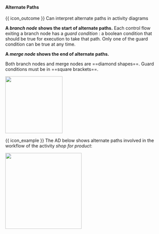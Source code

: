 <div id="title">

#### Alternate Paths

</div>

<span id="prereqs"></span>

<span id="outcomes">{{ icon_outcome }} Can interpret alternate paths in activity diagrams</span>

<div id="body">

**A _branch node_ shows the start of alternate paths.** Each control flow exiting a branch node has a _guard condition_ : a boolean condition that should be true for execution to take that path. Only one of the guard condition can be true at any time.
 
**A _merge node_ shows the end of alternate paths.** 

Both branch nodes and merge nodes are ==diamond shapes==. Guard conditions must be in ==square brackets==.

<img src="{{baseUrl}}/uml/activityDiagrams/basicNotations/alternatePaths/images/notation.png" height="180" />

<tip-box>

{{ icon_example }} The AD below shows alternate paths involved in the workflow of the activity _shop for product_:

<img src="{{baseUrl}}/uml/activityDiagrams/basicNotations/alternatePaths/images/example.png" height="240" />
<p/>

</tip-box>

</div>

<div id="extras">
  <include src="exercises.md" />
</div>
